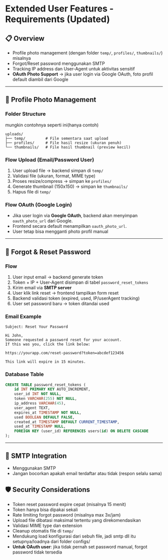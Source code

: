 # Extended User Features - Requirements (Updated)

## 📋 Overview

- Profile photo management (dengan folder `temp/`, `profiles/`, `thumbnails/`) misalnya
- Forgot/Reset password menggunakan SMTP
- Tracking IP address dan User-Agent untuk aktivitas sensitif
- **OAuth Photo Support** → jika user login via Google OAuth, foto profil default diambil dari Google

---

## 👤 Profile Photo Management

### Folder Structure

mungkin contohnya seperti ini(hanya contoh)

```
uploads/
├── temp/         # File sementara saat upload
├── profiles/     # File hasil resize (ukuran penuh)
└── thumbnails/   # File hasil thumbnail (preview kecil)
```

### Flow Upload (Email/Password User)

1. User upload file → backend simpan di `temp/`
2. Validasi file (ukuran, format, MIME type)
3. Proses resize/compress → simpan ke `profiles/`
4. Generate thumbnail (150x150) → simpan ke `thumbnails/`
5. Hapus file di `temp/`

### Flow OAuth (Google Login)

- Jika user login via **Google OAuth**, backend akan menyimpan `oauth_photo_url` dari Google.
- Frontend secara default menampilkan `oauth_photo_url`.
- User tetap bisa mengganti photo profil manual

---

## 🔐 Forgot & Reset Password

### Flow

1. User input email → backend generate token
2. Token + IP + User-Agent disimpan di tabel `password_reset_tokens`
3. Kirim email via **SMTP server**
4. User klik link reset → frontend tampilkan form reset
5. Backend validasi token (expired, used, IP/userAgent tracking)
6. User set password baru → token ditandai used

### Email Example

```
Subject: Reset Your Password

Hi John,
Someone requested a password reset for your account.
If this was you, click the link below:

https://yourapp.com/reset-password?token=abcdef123456

This link will expire in 15 minutes.
```

### Database Table

```sql
CREATE TABLE password_reset_tokens (
    id INT PRIMARY KEY AUTO_INCREMENT,
    user_id INT NOT NULL,
    token VARCHAR(255) NOT NULL,
    ip_address VARCHAR(45),
    user_agent TEXT,
    expires_at TIMESTAMP NOT NULL,
    used BOOLEAN DEFAULT FALSE,
    created_at TIMESTAMP DEFAULT CURRENT_TIMESTAMP,
    used_at TIMESTAMP NULL,
    FOREIGN KEY (user_id) REFERENCES users(id) ON DELETE CASCADE
);
```

---

## 📧 SMTP Integration

- Menggunakan SMTP
- Jangan bocorkan apakah email terdaftar atau tidak (respon selalu sama)

## 🛡️ Security Considerations

- Token reset password expire cepat (misalnya 15 menit)
- Token hanya bisa dipakai sekali
- Rate limiting forgot password (misalnya max 3x/jam)
- Upload file dibatasi maksimal tertentu yang direkomendasikan
- Validasi MIME type dan extension
- Cleanup otomatis file di `temp/`
- Mendukung load konfigurasi dari sebuh file, jadi smtp dll itu setupnya/loadnya dari folder configs/
- **Untuk OAuth user**: jika tidak pernah set password manual, forgot password tidak tersedia
